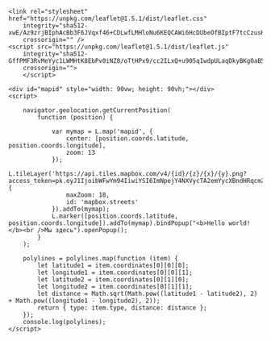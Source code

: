 <html>

<head>

    <link rel="stylesheet" href="https://unpkg.com/leaflet@1.5.1/dist/leaflet.css"
        integrity="sha512-xwE/Az9zrjBIphAcBb3F6JVqxf46+CDLwfLMHloNu6KEQCAWi6HcDUbeOfBIptF7tcCzusKFjFw2yuvEpDL9wQ=="
        crossorigin="" />
    <script src="https://unpkg.com/leaflet@1.5.1/dist/leaflet.js"
        integrity="sha512-GffPMF3RvMeYyc1LWMHtK8EbPv0iNZ8/oTtHPx9/cc2ILxQ+u905qIwdpULaqDkyBKgOaB57QTMg7ztg8Jm2Og=="
        crossorigin="">
        </script>
</head>

<body>

    <div id="mapid" style="width: 90vw; height: 90vh;"></div>
    <script>

        navigator.geolocation.getCurrentPosition(
            function (position) {

                var mymap = L.map('mapid', {
                    center: [position.coords.latitude, position.coords.longitude],
                    zoom: 13
                });
                L.tileLayer('https://api.tiles.mapbox.com/v4/{id}/{z}/{x}/{y}.png?access_token=pk.eyJ1IjoibWFwYm94IiwiYSI6ImNpejY4NXVycTA2emYycXBndHRqcmZ3N3gifQ.rJcFIG214AriISLbB6B5aw', {
                    maxZoom: 18,
                    id: 'mapbox.streets'
                }).addTo(mymap);
                L.marker([position.coords.latitude, position.coords.longitude]).addTo(mymap).bindPopup("<b>Hello world!</b><br />Мы здесь").openPopup();
            }
        );

        polylines = polylines.map(function (item) {
            let latitude1 = item.coordinates[0][0][0];
            let longitude1 = item.coordinates[0][0][1];
            let latitude2 = item.coordinates[0][1][0];
            let longitude2 = item.coordinates[0][1][1];
            let distance = Math.sqrt(Math.pow((latitude1 - latitude2), 2) + Math.pow((longitude1 - longitude2), 2));
            return { type: item.type, distance: distance };
        });
        console.log(polylines);
    </script>
</body>

</html>
